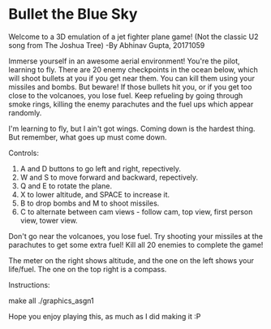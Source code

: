 Bullet the Blue Sky
=========================
Welcome to a 3D emulation of a jet fighter plane game!
(Not the classic U2 song from The Joshua Tree)
-By Abhinav Gupta, 20171059

Immerse yourself in an awesome aerial environment! You're the pilot, learning to fly. There are 20 enemy checkpoints in the ocean below, which will shoot bullets at you if you get near them. You can kill them using your missiles and bombs. But beware! If those bullets hit you, or if you get too close to the volcanoes, you lose fuel. Keep refueling by going through smoke rings, killing the enemy parachutes and the fuel ups which appear randomly. 

I'm learning to fly, but I ain't got wings. Coming down is the hardest thing. But remember, what goes up must come down. 

Controls:
1. A and D buttons to go left and right, repectively. 
2. W and S to move forward and backward, repectively. 
3. Q and E to rotate the plane. 
4. X to lower altitude, and SPACE to increase it. 
5. B to drop bombs and M to shoot missiles. 
6. C to alternate between cam views - follow cam, top view, first person view, tower view. 

Don't go near the volcanoes, you lose fuel.
Try shooting your missiles at the parachutes to get some extra fuel! 
Kill all 20 enemies to complete the game!

The meter on the right shows altitude, and the one on the left shows your life/fuel. The one on the top right is a compass. 

Instructions:

make all
./graphics_asgn1 

Hope you enjoy playing this, as much as I did making it :P



